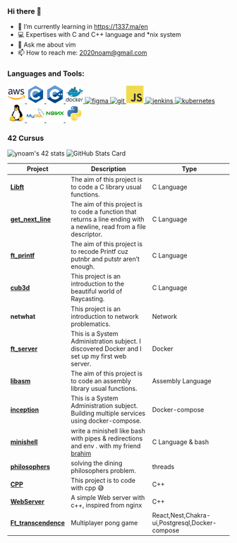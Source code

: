 ### Hi there 👋

- 🌱 I’m currently learning in https://1337.ma/en
- 💻 Expertises with C and C++ language and *nix system
- 💬 Ask me about vim
- 📫 How to reach me: 2020noam@gmail.com
<h3 align="left">Languages and Tools:</h3>
<p align="left"> <a href="https://aws.amazon.com" target="_blank" rel="noreferrer"> <img src="https://raw.githubusercontent.com/devicons/devicon/master/icons/amazonwebservices/amazonwebservices-original-wordmark.svg" alt="aws" width="40" height="40"/> </a> <a href="https://www.cprogramming.com/" target="_blank" rel="noreferrer"> <img src="https://raw.githubusercontent.com/devicons/devicon/master/icons/c/c-original.svg" alt="c" width="40" height="40"/> </a> <a href="https://www.w3schools.com/cpp/" target="_blank" rel="noreferrer"> <img src="https://raw.githubusercontent.com/devicons/devicon/master/icons/cplusplus/cplusplus-original.svg" alt="cplusplus" width="40" height="40"/> </a> <a href="https://www.docker.com/" target="_blank" rel="noreferrer"> <img src="https://raw.githubusercontent.com/devicons/devicon/master/icons/docker/docker-original-wordmark.svg" alt="docker" width="40" height="40"/> </a> <a href="https://www.figma.com/" target="_blank" rel="noreferrer"> <img src="https://www.vectorlogo.zone/logos/figma/figma-icon.svg" alt="figma" width="40" height="40"/> </a> <a href="https://git-scm.com/" target="_blank" rel="noreferrer"> <img src="https://www.vectorlogo.zone/logos/git-scm/git-scm-icon.svg" alt="git" width="40" height="40"/> </a> <a href="https://developer.mozilla.org/en-US/docs/Web/JavaScript" target="_blank" rel="noreferrer"> <img src="https://raw.githubusercontent.com/devicons/devicon/master/icons/javascript/javascript-original.svg" alt="javascript" width="40" height="40"/> </a> <a href="https://www.jenkins.io" target="_blank" rel="noreferrer"> <img src="https://www.vectorlogo.zone/logos/jenkins/jenkins-icon.svg" alt="jenkins" width="40" height="40"/> </a> <a href="https://kubernetes.io" target="_blank" rel="noreferrer"> <img src="https://www.vectorlogo.zone/logos/kubernetes/kubernetes-icon.svg" alt="kubernetes" width="40" height="40"/> </a> <a href="https://www.linux.org/" target="_blank" rel="noreferrer"> <img src="https://raw.githubusercontent.com/devicons/devicon/master/icons/linux/linux-original.svg" alt="linux" width="40" height="40"/> </a> <a href="https://www.mysql.com/" target="_blank" rel="noreferrer"> <img src="https://raw.githubusercontent.com/devicons/devicon/master/icons/mysql/mysql-original-wordmark.svg" alt="mysql" width="40" height="40"/> </a> <a href="https://www.nginx.com" target="_blank" rel="noreferrer"> <img src="https://raw.githubusercontent.com/devicons/devicon/master/icons/nginx/nginx-original.svg" alt="nginx" width="40" height="40"/> </a> <a href="https://www.python.org" target="_blank" rel="noreferrer"> <img src="https://raw.githubusercontent.com/devicons/devicon/master/icons/python/python-original.svg" alt="python" width="40" height="40"/> </a>

### 42 Cursus

![ynoam's 42 stats](https://badge.mediaplus.ma/darkblue/ynoam)
![GitHub Stats Card](https://github-readme-stats.vercel.app/api?username=yssefnoam&count_private=true&show_icons=true\&theme=dracula)

Project | Description |  Type |
------------ | ------------- | -------------
[**Libft**](https://github.com/yssefnoam/42_cursus/tree/master/libft) | The aim of this project is to code a C library usual functions. | C Language
[**get_next_line**](https://github.com/yssefnoam/42_cursus/tree/master/get_next_line) | The aim of this project is to code a function that returns a line ending with a newline, read from a file descriptor. | C Language
[**ft_printf**](https://github.com/yssefnoam/42_cursus/tree/master/ft_printf) | The aim of this project is to recode Printf cuz putnbr and putstr aren’t enough. | C Language
[**cub3d**](https://github.com/yssefnoam/cub3D) | This project is an introduction to the beautiful world of Raycasting. | C Language
**netwhat**| This project is an introduction to network problematics. | Network
[**ft_server**](https://github.com/yssefnoam/42_cursus/tree/master/Docker) | This is a System Administration subject. I discovered Docker and I set up my first web server. | Docker
[**libasm**](https://github.com/yssefnoam/libasm) | The aim of this project is to code an assembly library usual functions. | Assembly Language
[**inception**](https://github.com/yssefnoam/inception) | This is a System Administration subject. Building multiple services using docker-compose. | Docker-compose
[**minishell**](https://github.com/amg-1337bg/minishell_with_Ynoam) | write a minishell like bash with pipes & redirections and env . with my friend [brahim](https://github.com/amg-1337bg) | C Language & bash
[**philosophers**](https://github.com/amg-1337bg/minishell_with_Ynoam) | solving the dining philosophers problem. | threads
[**CPP**](https://github.com/yssefnoam/Cpp) | This project is to code with cpp 😅 | C++
[**WebServer**](https://github.com/elhadjaoui/WebServer) | A simple Web server with c++, inspired from nginx| C++
[**Ft_transcendence**](https://github.com/yssefnoam/PonGame) | Multiplayer pong game | React,Nest,Chakra-ui,Postgresql,Docker-compose
